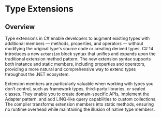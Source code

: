 # Type Extensions

## Overview

Type extensions in C# enable developers to augment existing types with additional members — methods, properties, and operators — without modifying the original type's source code or creating derived types. C# 14 introduces a new `extension` block syntax that unifies and expands upon the traditional extension method pattern. The new extension syntax supports both instance and static members, including properties and operators, providing a more natural and comprehensive way to extend types throughout the .NET ecosystem.

Extension members are particularly valuable when working with types you don't control, such as framework types, third-party libraries, or sealed classes. They enable you to create domain-specific APIs, implement the Adapter pattern, and add LINQ-like query capabilities to custom collections. The compiler transforms extension members into static methods, ensuring no runtime overhead while maintaining the illusion of native type members.
